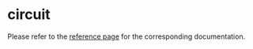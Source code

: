 # circuit

Please refer to the [reference page](https://docs.infrahub.app/schema-library/reference/circuit) for the corresponding documentation.
